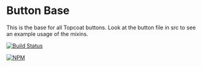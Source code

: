 Button Base
===========

This is the base for all Topcoat buttons.
Look at the button file in src to see an example usage of the mixins.

[![Build Status](https://travis-ci.org/topcoat/button-base.png?branch=master)](https://travis-ci.org/topcoat/button-base)

[![NPM](https://nodei.co/npm/topcoat-button-base.png)](https://nodei.co/npm/topcoat-button-base/)
